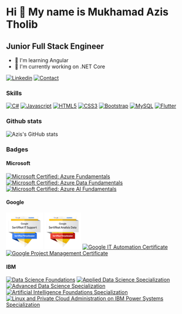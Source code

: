 Hi 👋 My name is Mukhamad Azis Tholib
=============================

Junior Full Stack Engineer
------------------------

* 🧠  I'm learning Angular
* 🚀  I'm currently working on .NET Core

[![Linkedin](https://img.shields.io/badge/MY%20PROFILE-Linkedin-yellow?style=for-the-badge&logo=github)](https://www.linkedin.com/in/mukhamad-az/) 
 [![Contact](https://img.shields.io/badge/CONTACT-GMAIL-yellow?style=for-the-badge&logo=gmail&logoColor=white)](mailto:mukhamadazistholib278@gmail.com)

### Skills

<p align="left">
<a href="https://docs.microsoft.com/en-us/dotnet/csharp/" target="_blank" rel="noreferrer"><img src="https://raw.githubusercontent.com/danielcranney/readme-generator/main/public/icons/skills/csharp-colored.svg" width="36" height="36" alt="C#" /></a>
<a href="https://developer.mozilla.org/en-US/docs/Web/JavaScript" target="_blank" rel="noreferrer"><img src="https://raw.githubusercontent.com/danielcranney/readme-generator/main/public/icons/skills/javascript-colored.svg" width="36" height="36" alt="Javascript" /></a>
<a href="https://developer.mozilla.org/en-US/docs/Glossary/HTML5" target="_blank" rel="noreferrer"><img src="https://raw.githubusercontent.com/danielcranney/readme-generator/main/public/icons/skills/html5-colored.svg" width="36" height="36" alt="HTML5" /></a>
<a href="https://www.w3.org/TR/CSS/#css" target="_blank" rel="noreferrer"><img src="https://raw.githubusercontent.com/danielcranney/readme-generator/main/public/icons/skills/css3-colored.svg" width="36" height="36" alt="CSS3" /></a>
<a href="https://getbootstrap.com/" target="_blank" rel="noreferrer"><img src="https://raw.githubusercontent.com/danielcranney/readme-generator/main/public/icons/skills/bootstrap-colored.svg" width="36" height="36" alt="Bootstrap" /></a>
<a href="https://www.mysql.com/" target="_blank" rel="noreferrer"><img src="https://raw.githubusercontent.com/danielcranney/readme-generator/main/public/icons/skills/mysql-colored.svg" width="36" height="36" alt="MySQL" /></a>
<a href="https://flutter.dev/" target="_blank" rel="noreferrer"><img src="https://raw.githubusercontent.com/danielcranney/readme-generator/main/public/icons/skills/flutter-colored.svg" width="36" height="36" alt="Flutter" /></a>
</p>

### Github stats
<!-- ![Github stats ](https://github-readme-stats.vercel.app/api?username=mukhamadazistholib&show_icons=true&theme=radical) -->
![Azis's GitHub stats](https://github-readme-stats.vercel.app/api?username=mukhamadazistholib&show_icons=true&bg_color=00000000)

<!-- ### Languages and Tools:

[<img align="left" alt="Visual Studio Code" width="26px" src="https://cdn.jsdelivr.net/gh/devicons/devicon/icons/vscode/vscode-original.svg" style="padding-right:10px;" />]
[<img align="left" alt="HTML5" width="26px" src="https://cdn.jsdelivr.net/gh/devicons/devicon/icons/html5/html5-original.svg" style="padding-right:10px;" />]
[<img align="left" alt="CSS3" width="26px" src="https://cdn.jsdelivr.net/gh/devicons/devicon/icons/css3/css3-original.svg" style="padding-right:10px;" />]
[<img align="left" alt="JavaScript" width="26px" src="https://cdn.jsdelivr.net/gh/devicons/devicon/icons/javascript/javascript-original.svg" style="padding-right:10px;" />]
[<img align="left" alt="Angular" width="26px" src="https://github.com/angular.png?s=20" style="padding-right:10px;" />] -->


### Badges
<!--START_SECTION:badges-->
#### Microsoft
[![Microsoft Certified: Azure Fundamentals](https://images.credly.com/size/100x100/images/be8fcaeb-c769-4858-b567-ffaaa73ce8cf/image.png)](https://www.credly.com/badges/f9c46594-bb53-4c44-bf8c-1cf9a391c6e6/public_url "Microsoft Certified: Azure Fundamentals")
[![Microsoft Certified: Azure Data Fundamentals](https://images.credly.com/size/100x100/images/70eb1e3f-d4de-4377-a062-b20fb29594ea/azure-data-fundamentals-600x600.png)](https://www.credly.com/badges/b475acb8-0f2a-4df6-bbb9-69ed2853792c/public_url "Microsoft Certified: Azure Data Fundamentals")
[![Microsoft Certified: Azure AI Fundamentals](https://images.credly.com/size/100x100/images/4136ced8-75d5-4afb-8677-40b6236e2672/azure-ai-fundamentals-600x600.png)](https://www.credly.com/badges/7d8e8f3d-3ee7-451a-8a90-c8618a4f834e/public_url "Microsoft Certified: Azure AI Fundamentals")

#### Google
[![Google Sertifikat IT Support](it-support.png)](https://www.credly.com/badges/f59cb494-7c5d-4098-9050-5899be7975d6/public_url "Google Sertifikat IT Support")
[![Google Sertifikat Analisis Data](data-analis.png)](https://www.credly.com/badges/ea4740a1-1515-4211-80ed-fc5b552f3adc/public_url "Google Sertifikat Analisis Data")
[![Google IT Automation Certificate](https://images.credly.com/size/100x100/images/efbdc0d6-b46e-4e3c-8cf8-2314d8a5b971/GCC_badge_python_1000x1000.png)](https://www.credly.com/badges/ea4740a1-1515-4211-80ed-fc5b552f3adc/public_url "Google IT Automation Certificate")
[![Google Project Management Certificate](https://images.credly.com/size/100x100/images/771cff46-3573-4d12-bfd8-528745f00957/GCC_badge_PGM_1000x1000.png)](https://www.credly.com/badges/21d1320c-4ccf-4d20-a8d0-ba7818297ec1/public_url "Google Project Management Certificate")

#### IBM
[![Data Science Foundations](https://images.credly.com/size/100x100/images/ac4daa48-1924-4dc5-80cf-ede5a08bac51/Data_Science_Foundations_Specialization.png)](https://www.credly.com/badges/acab1c9e-43ac-4737-9c41-5570ef661944/public_url "Data Science Foundations")
[![Applied Data Science Specialization](https://images.credly.com/size/100x100/images/fa32e912-a95a-478b-926f-3b98b586e55c/Adv_Data_Science_Specialization.png)](https://www.credly.com/badges/e4982012-d442-4298-9a77-155debb1e021/public_url "Applied Data Science Specialization")
[![Advanced Data Science Specialization](https://images.credly.com/size/100x100/images/0a8e2321-c9a1-45b4-a61d-cae2636e9ea3/Adv_Data_Science_Specialization_-_Coursera.png)](https://www.credly.com/badges/61fbb669-e2e7-44ae-bc22-32cf1371d7fd/public_url "Advanced Data Science Specialization")
[![Artificial Intelligence Foundations Specialization](https://images.credly.com/size/100x100/images/4b79cc62-d398-4d20-8a8b-ac15335ccc04/AI_Foundations_Specialization.png)](https://www.credly.com/badges/c674c8c7-0719-402b-bf2e-3fa144f0be39/public_url "Artificial Intelligence Foundations Specialization")
[![Linux and Private Cloud Administration on IBM Power Systems Specialization](https://images.credly.com/size/100x100/images/aa6b6ee5-07b1-43f7-aad6-87ab946036ce/Linux_and_Private_Cloud_on_IBM_Systems_Specialization.png)](https://www.credly.com/badges/49381862-35d3-4d24-8324-a336fd33989a/public_url "Linux and Private Cloud Administration on IBM Power Systems Specialization")
<!--END_SECTION:badges-->

<!-- [![Top Langs](https://github-readme-stats.vercel.app/api/top-langs/?username=mukhamadazistholib)](https://github.com/mukhamadazistholib/github-readme-stats) -->
